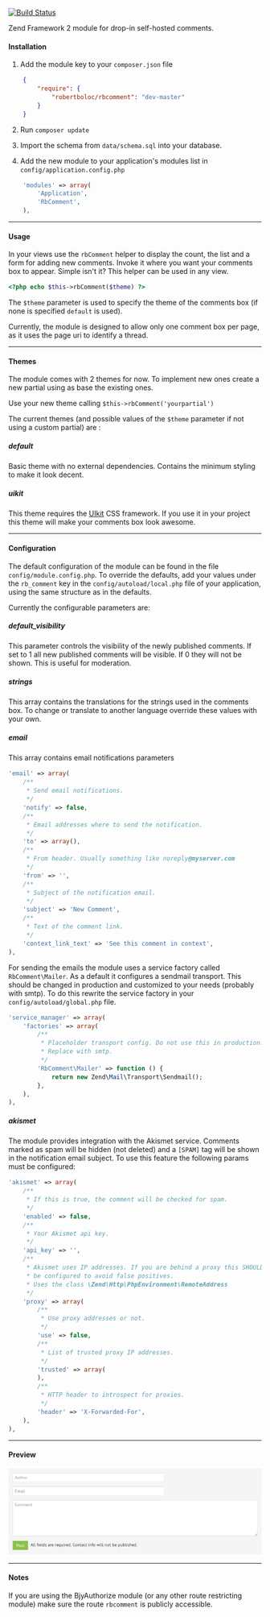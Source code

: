 [![Build Status](https://travis-ci.org/robertboloc/RbComment.png?branch=master)](https://travis-ci.org/robertboloc/RbComment)

Zend Framework 2 module for drop-in self-hosted comments.

#### Installation

1. Add the module key to your `composer.json` file
```json
    {
        "require": {
            "robertboloc/rbcomment": "dev-master"
        }
    }
```

2. Run `composer update`

3. Import the schema from `data/schema.sql` into your database.

4. Add the new module to your application's modules list in `config/application.config.php`
```php
    'modules' => array(
        'Application',
        'RbComment',
    ),
```

***

#### Usage

In your views use the `rbComment` helper to display the count, the list and a form for adding new comments. Invoke it
where you want your comments box to appear. Simple isn't it? This helper can be used in any view.

```php
<?php echo $this->rbComment($theme) ?>
```
The `$theme` parameter is used to specify the theme of the comments box (if none is specified `default` is used).

Currently, the module is designed to allow only one comment box per page, as it uses
the page uri to identify a thread.

***

#### Themes

The module comes with 2 themes for now. To implement new ones create a new partial using
as base the existing ones.

Use your new theme calling `$this->rbComment('yourpartial')`

The current themes (and possible values of the `$theme` parameter if not using a custom partial) are :

##### default
Basic theme with no external dependencies. Contains the minimum styling to make it look decent.

##### uikit
This theme requires the [UIkit](http://www.getuikit.com/) CSS framework. If you use it in your project this theme
will make your comments box look awesome.

***

#### Configuration
The default configuration of the module can be found in the file `config/module.config.php`.
To override the defaults, add your values under the `rb_comment` key in the `config/autoload/local.php` file
of your application, using the same structure as in the defaults.

Currently the configurable parameters are:

##### default_visibility
This parameter controls the visibility of the newly published comments. If set to 1 all new published comments will be
visible. If 0 they will not be shown. This is useful for moderation.

##### strings
This array contains the translations for the strings used in the comments box. To change or translate to another language
override these values with your own.

##### email
This array contains email notifications parameters
```php
'email' => array(
    /**
     * Send email notifications.
     */
    'notify' => false,
    /**
     * Email addresses where to send the notification.
     */
    'to' => array(),
    /**
     * From header. Usually something like noreply@myserver.com
     */
    'from' => '',
    /**
     * Subject of the notification email.
     */
    'subject' => 'New Comment',
    /**
     * Text of the comment link.
     */
    'context_link_text' => 'See this comment in context',
),
```
For sending the emails the module uses a service factory called `RbComment\Mailer`. As a default it configures a sendmail transport. This should be changed in production and customized to your needs (probably with smtp). To do this rewrite the service factory in your `config/autoload/global.php` file.
```php
'service_manager' => array(
    'factories' => array(
        /**
         * Placeholder transport config. Do not use this in production.
         * Replace with smtp.
         */
        'RbComment\Mailer' => function () {
            return new Zend\Mail\Transport\Sendmail();
        },
    ),
),
```
##### akismet
The module provides integration with the Akismet service. Comments marked as spam will be hidden (not deleted) and a `[SPAM]` tag will be shown in the notification email subject. To use this feature  the following params must be configured:
```php
'akismet' => array(
    /**
     * If this is true, the comment will be checked for spam.
     */
    'enabled' => false,
    /**
     * Your Akismet api key.
     */
    'api_key' => '',
    /**
     * Akismet uses IP addresses. If you are behind a proxy this SHOULD
     * be configured to avoid false positives.
     * Uses the class \Zend\Http\PhpEnvironment\RemoteAddress
     */
    'proxy' => array(
        /**
         * Use proxy addresses or not.
         */
        'use' => false,
        /**
         * List of trusted proxy IP addresses.
         */
        'trusted' => array(
        ),
        /**
         * HTTP header to introspect for proxies.
         */
        'header' => 'X-Forwarded-For',
    ),
),
```
***
#### Preview

![Preview](demo/preview.png)
***
#### Notes
If you are using the BjyAuthorize module (or any other route restricting module)
make sure the route `rbcomment` is publicly accessible.